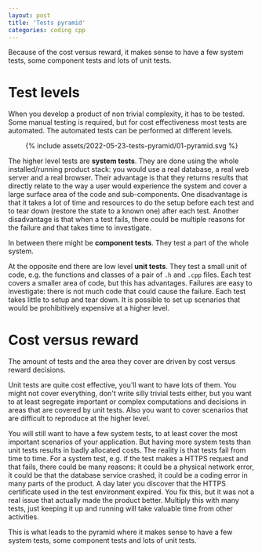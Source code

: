 ```yaml
---
layout: post
title: 'Tests pyramid'
categories: coding cpp
---
```


Because of the cost versus reward, it makes sense to have a few system tests,
some component tests and lots of unit tests.


# Test levels

When you develop a product of non trivial complexity, it has to be tested. Some
manual testing is required, but for cost effectiveness most tests are
automated. The automated tests can be performed at different levels.

<div align="center">
{% include assets/2022-05-23-tests-pyramid/01-pyramid.svg %}
</div>

The higher level tests are **system tests**. They are done using the whole
installed/running product stack: you would use a real database, a real
web server and a real browser. Their advantage is that they returns results
that directly relate to the way a user would experience the system and cover a
large surface area of the code and sub-components. One disadvantage is that it
takes a lot of time and resources to do the setup before each test and to tear
down (restore the state to a known one) after each test. Another disadvantage
is that when a test fails, there could be multiple reasons for the failure and
that takes time to investigate.

In between there might be **component tests**. They test a part of the whole
system.

At the opposite end there are low level **unit tests**. They test a small unit
of code, e.g. the functions and classes of a pair of `.h` and `.cpp` files.
Each test covers a smaller area of code, but this has advantages.  Failures are
easy to investigate: there is not much code that could cause the failure. Each
test takes little to setup and tear down. It is possible to set up scenarios
that would be prohibitively expensive at a higher level.


# Cost versus reward

The amount of tests and the area they cover are driven by cost versus reward
decisions.

Unit tests are quite cost effective, you'll want to have lots of them. You
might not cover everything, don't write silly trivial tests either, but you
want to at least segregate important or complex computations and decisions in
areas that are covered by unit tests. Also you want to cover scenarios that are
difficult to reproduce at the higher level.

You will still want to have a few system tests, to at least cover the most
important scenarios of your application. But having more system tests than unit
tests results in badly allocated costs. The reality is that tests fail from
time to time. For a system test, e.g. if the test makes a HTTPS request and
that fails, there could be many reasons: it could be a physical network error,
it could be that the database service crashed, it could be a coding error in
many parts of the product. A day later you discover that the HTTPS certificate
used in the test environment expired. You fix this, but it was not a real issue
that actually made the product better. Multiply this with many tests, just
keeping it up and running will take valuable time from other activities.

This is what leads to the pyramid where it makes sense to have a few system
tests, some component tests and lots of unit tests.

